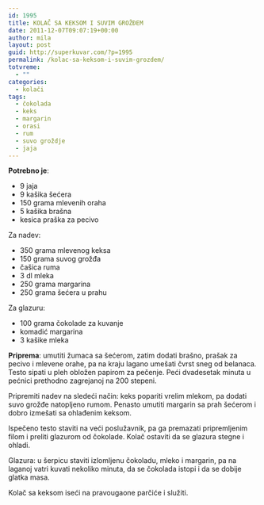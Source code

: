 ```yaml
---
id: 1995
title: KOLAČ SA KEKSOM I SUVIM GROŽĐEM
date: 2011-12-07T09:07:19+00:00
author: mila
layout: post
guid: http://superkuvar.com/?p=1995
permalink: /kolac-sa-keksom-i-suvim-grozdem/
totvreme:
  - ""
categories:
  - kolači
tags:
  - čokolada
  - keks
  - margarin
  - orasi
  - rum
  - suvo groždje
  - jaja
---
```

**Potrebno je**:

  * 9 jaja
  * 9 kašika šećera
  * 150 grama mlevenih oraha
  * 5 kašika brašna
  * kesica praška za pecivo

Za nadev:

  * 350 grama mlevenog keksa
  * 150 grama suvog grožđa
  * čašica ruma
  * 3 dl mleka
  * 250 grama margarina
  * 250 grama šećera u prahu

Za glazuru:

  * 100 grama čokolade za kuvanje
  * komadić margarina
  * 3 kašike mleka

**Priprema**: umutiti žumaca sa šećerom, zatim dodati brašno, prašak za pecivo i mlevene orahe, pa na kraju lagano umešati čvrst sneg od belanaca. Testo sipati u pleh obložen papirom za pečenje. Peći dvadesetak minuta u pećnici prethodno zagrejanoj na 200 stepeni.

Pripremiti nadev na sledeći način: keks popariti vrelim mlekom, pa dodati suvo grožđe natopljeno rumom. Penasto umutiti margarin sa prah šećerom i dobro izmešati sa ohlađenim keksom.

Ispečeno testo staviti na veći poslužavnik, pa ga premazati pripremljenim filom i preliti glazurom od čokolade. Kolač ostaviti da se glazura stegne i ohladi.

Glazura: u šerpicu staviti izlomljenu čokoladu, mleko i margarin, pa na laganoj vatri kuvati nekoliko minuta, da se čokolada istopi i da se dobije glatka masa.

Kolač sa keksom iseći na pravougaone parčiće i služiti.